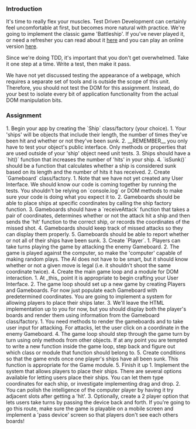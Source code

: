 ### Introduction
It's time to really flex your muscles.  Test Driven Development can certainly feel uncomfortable at first, but becomes more natural with practice.  We're going to implement the classic game 'Battleship'.  If you've never played it, or need a refresher you can read about it [here](https://en.wikipedia.org/wiki/Battleship_(game)) and you can play an online version [here](http://en.battleship-game.org/).

Since we're doing TDD, it's important that you don't get overwhelmed. Take it one step at a time. Write a test, then make it pass.

We have not yet discussed testing the appearance of a webpage, which requires a separate set of tools and is outside the scope of this unit. Therefore, you should not test the DOM for this assignment. Instead, do your best to isolate every bit of application functionality from the actual DOM manipulation bits.

### Assignment

<div class="lesson-content__panel" markdown="1">
1. Begin your app by creating the `Ship` class/factory (your choice).
   1. Your 'ships' will be objects that include their length, the number of times they've been hit and whether or not they've been sunk.
   2. __REMEMBER__ you only have to test your object's public interface.  Only methods or properties that are used outside of your 'ship' object need unit tests.
   3. Ships should have a `hit()` function that increases the number of 'hits' in your ship.
   4. `isSunk()` should be a function that calculates whether a ship is considered sunk based on its length and the number of hits it has received.
2. Create `Gameboard` class/factory.
   1. Note that we have not yet created any User Interface.  We should know our code is coming together by running the tests.  You shouldn't be relying on `console.log` or DOM methods to make sure your code is doing what you expect it to.
   2. Gameboards should be able to place ships at specific coordinates by calling the ship factory function.
   3. Gameboards should have a `receiveAttack` function that takes a pair of coordinates, determines whether or not the attack hit a ship and then sends the 'hit' function to the correct ship, or records the coordinates of the missed shot.
   4. Gameboards should keep track of missed attacks so they can display them properly.
   5. Gameboards should be able to report whether or not all of their ships have been sunk.
3. Create `Player`.
   1. Players can take turns playing the game by attacking the enemy Gameboard.
   2. The game is played against the computer, so make the 'computer' capable of making random plays.  The AI does not have to be smart, but it should know whether or not a given move is legal (i.e. it shouldn't shoot the same coordinate twice).
4. Create the main game loop and a module for DOM interaction.
   1. At _this_ point it is appropriate to begin crafting your User Interface.
   2. The game loop should set up a new game by creating Players and Gameboards.  For now just populate each Gameboard with predetermined coordinates.  You are going to implement a system for allowing players to place their ships later.
   3. We'll leave the HTML implementation up to you for now, but you should display both the player's boards and render them using information from the Gameboard class/factory.
      1. You need methods to render the gameboards and to take user input for attacking.  For attacks, let the user click on a coordinate in the enemy Gameboard.
   4. The game loop should step through the game turn by turn using only methods from other objects.  If at any point you are tempted to write a new function inside the game loop, step back and figure out which class or module that function should belong to.
   5. Create conditions so that the game ends once one player's ships have all been sunk.  This function is appropriate for the Game module.
5. Finish it up
   1. Implement the system that allows players to place their ships. There are several options available for letting users place their ships.  You can let them type coordinates for each ship, or investigate implementing drag and drop.
   2. You can polish the intelligence of the computer player by having it try adjacent slots after getting a 'hit'.
   3. Optionally, create a 2 player option that lets users take turns by passing the device back and forth.  If you're going to go this route, make sure the game is playable on a mobile screen and implement a 'pass device' screen so that players don't see each others boards!
</div>
